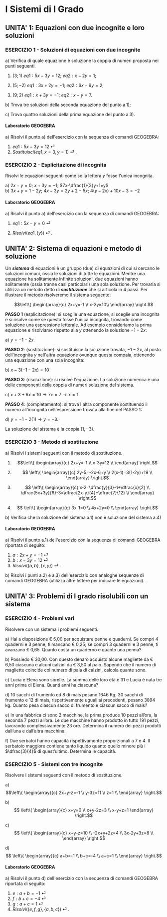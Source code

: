# I Sistemi di I Grado

## UNITA' 1: Equazioni con due incognite e loro soluzioni

### ESERCIZIO 1 - Soluzioni di equazioni con due incognite

a) Verifica di quale equazione è soluzione la coppia di numeri proposta nei punti seguenti.    

1. $(3;1)$     $eq1: 5x-3y=12$;    $eq2: x-2y=1$;

2. $(5;-2)$    $eq1: 3x+2y=-1$;     $eq2: 6x-9y=2$;
3. $(9;2)$     $eq1: x+3y=-1$;    $eq2: x-y=7$.

b) Trova tre soluzioni della seconda equazione del punto a.1);

c) Trova quattro soluzioni della prima equazione del punto a.3). 

#### Laboratorio GEOGEBRA

a) Risolvi il punto a) dell'esercizio con la sequenza di comandi GEOGEBRA:

1. $eq1: 5x-3y=12$ &#9166; 
2. $Sostituisci(eq1, {x=3,y=1})$ &#9166; . 



### ESERCIZIO 2 - Esplicitazione di incognita

Risolvi le equazioni seguenti come se la lettera $y$ fosse l'unica incognita.    

a) $2x-y=0$;   $x+3y=-1$;   $7x-\dfrac{1}{3}y+1=y$  
b) $3x+y=1-2y$;   $4x-3y = 2y+2-5x$;   $4(y - 2x) + 10x - 3 = -2$  

#### Laboratorio GEOGEBRA

a) Risolvi il punto a) dell'esercizio con la sequenza di comandi GEOGEBRA:

1. $eq1: 5x-y=0$ &#9166; 

2. $Risolvi(eq1, \{y\})$ &#9166; . 



## UNITA' 2: Sistema di equazioni e metodo di soluzione

Un ***sistema*** di equazioni è un gruppo (due) di equazioni di cui si cercano le soluzioni comuni, ossia le soluzioni di tutte le equazioni. Mentre una equazione ha solitamente infinite soluzioni, due equazioni hanno solitamente (ossia tranne casi particolari) una sola soluzione. Per trovarla si utilizza un metodo detto di ***sostituzione*** che si articola in 4 passi. Per illustrare il metodo risolveremo il sistema seguente:

$$\left\{  
\begin{array}{c} 
2x+y=-1 \\  
x-3y=10\\   
\end{array} 
\right.$$

**PASSO 1** (esplicitazione): si sceglie una equazione, si sceglie una incognita e si risolve come se questa fosse l'unica incognita, trovando come soluzione una espressione letterale. Ad esempio consideriamo la prima equazione e risolviamo rispetto alla $y$ ottenendo la soluzione $-1-2x$:

a) $y = -1 - 2x$.

**PASSO 2**: (sostituzione): si sostituisce la soluzione trovata, $-1-2x$, al posto dell'incognita $y$ nell'altra equazione ovunque questa compaia, ottenendo una equazione con una sola incognita:

b) $x - 3(-1-2x) = 10$

**PASSO 3**: (risoluzione): si risolve l'equazione. La soluzione numerica è una delle componenti della coppia di numeri soluzione del sistema.

c) $x +3 +6x = 10 \longrightarrow 7x = 7 \longrightarrow x = 1$.

**PASSO 4**: (completamento): si trova l'altra componente sostituendo il numero all'incognita nell'espressione trovata alla fine del PASSO 1:

d) $y = -1 - 2(1) \longrightarrow y = -3$.

La soluzione del sistema è la coppia $(1, -3)$.



### ESERCIZIO 3 - Metodo di sostituzione

a) Risolvi i sistemi seguenti con il metodo di sostituzione. 

1. $$\left\{  
   \begin{array}{c} 
   2x+y=-1 \\  
   x-3y=12 \\   
   \end{array} 
   \right.$$

2. $$ \left\{  
   \begin{array}{c} 
   2y-5=-2x-6+y \\  
   2(x-1)=3(1-2y)+19 \\   
   \end{array} 
   \right.$$

3. $$ \left\{  
   \begin{array}{c} 
   x-2=\dfrac{y}{3}-1+\dfrac{x}{2} \\  
   \dfrac{5x+3y}{6}-3=\dfrac{2x-y}{4}+\dfrac{7}{12} \\  
   \end{array} 
   \right.$$

4. $$ \left\{  
   \begin{array}{c} 
   3x-1=0 \\ 
   4x+2y=0 \\ 
   \end{array} 
   \right.$$

b) Verifica che la soluzione del sistema a.1) non è soluzione del sistema a.4)

#### Laboratorio GEOGEBRA

a) Risolvi il punto a.1) dell'esercizio con la sequenza di comandi GEOGEBRA riportata di seguito:

1. $a: 2x+y=-1$ &#9166; 
2. $b: x-3y=12$ &#9166; 
3. $Risolvi(\{a,b\}, \{x,y\})$ &#9166; . 

b) Risolvi i punti a.2) e a.3) dell'esercizio con analoghe sequenze di comandi GEOGEBRA (utilizza altre lettere per indicare le equazioni).



## UNITA' 3: Problemi di I grado risolubili con un sistema

### ESERCIZIO 4 - Problemi vari

Risolvere con un sistema i problemi seguenti.  

a) Hai a disposizione € 5,00 per acquistare penne e quaderni. Se compri 4 quaderni e 3 penne, ti mancano
€ 0,25; se compri 3 quaderni e 3 penne, ti avanzano € 0,65. Quanto costa un quaderno e quanto una penna?  

b) Possiedo € 30,00. Con questo denaro acquisto alcune magliette da € 6,50 ciascuna e alcuni calzini da € 3,50 al paio. Sapendo che il numero di magliette coincide col numero di paia di calzini, calcola quante sono.    

c) Lucia e Elena sono sorelle. La somma delle loro età è 31 e Lucia è nata tre anni prima di Elena.
Quanti anni ha ciascuna?  

d) 10 sacchi di frumento ed 8 di mais pesano 1646 Kg; 30 sacchi di frumento e 12 di mais, rispettivamente uguali ai precedenti, pesano 3894 kg.
Quanto pesa ciascun sacco di frumento e ciascun sacco di mais?  

e) In una fabbrica ci sono 2 macchine, la prima produce 10 pezzi all’ora, la seconda 7 pezzi all’ora.
Le due macchine hanno prodotto in tutto 191 pezzi, lavorando complessivamente 23 ore. Determina il numero dei pezzi prodotti dall’una e dall’altra macchina.  

f) Due serbatoi hanno capacità rispettivamente proporzionali a 7 e 4. Il serbatoio maggiore contiene tanto liquido quanto quello minore più i $\dfrac{3}{4}$ di quest’ultimo. Determina le capacità. 



### ESERCIZIO 5 - Sistemi con tre incognite

Risolvere i sistemi seguenti con il metodo di sostituzione. 

a)  $$\left\{  
\begin{array}{c} 
2x+y-z=-1 \\  
y-3z=11 \\   
z=1 \\   
\end{array} 
\right.$$

b)  $$ \left\{  
\begin{array}{c} 
x+y=0 \\  
x+y-2z=3 \\
x-y+z=1
\end{array} 
\right.$$

c)  $$ \left\{  
\begin{array}{c} 
x+y-z=10 \\ 
-2x+y+2z=4 \\ 
3x-2y+3z=8 \\ 
\end{array} 
\right.$$

d)  $$ \left\{  
\begin{array}{c} 
a+b=-1 \\ 
b+c=-4 \\ 
a+c=1 \\ 
\end{array} 
\right.$$

#### Laboratorio GEOGEBRA

a) Risolvi il punto d) dell'esercizio con la sequenza di comandi GEOGEBRA riportata di seguito:

1. $e: a+b=-1$ &#9166; 
2. $f: b+c=-4$ &#9166; 
2. $g: a+c=1$ &#9166; 
3. $Risolvi(\{e,f,g\}, \{a,b,c\})$ &#9166; . 
